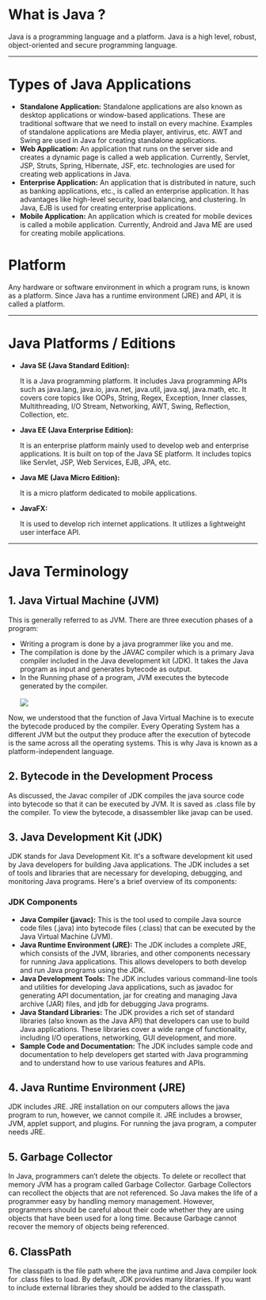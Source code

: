 <!DOCTYPE html>
<html lang="en">

<head>
    <meta charset="UTF-8">
    <meta name="viewport" content="width=device-width, initial-scale=1.0">
</head>

<body>
    <h1>What is Java ?</h1>
    <p>Java is a programming language and a platform. Java is a high level, robust, object-oriented and secure
        programming language.</p>
    <hr>
    <h1>Types of Java Applications</h1>
    <ul>
        <li>
            <strong>Standalone Application:</strong>
            Standalone applications are also known as desktop applications or window-based applications. These are
            traditional software that we need to install on every machine. Examples of standalone applications are Media
            player, antivirus, etc. AWT and Swing are used in Java for creating standalone applications.
        </li>
        <li>
            <strong>Web Application:</strong>
            An application that runs on the server side and creates a dynamic page is called a web application.
            Currently, Servlet, JSP, Struts, Spring, Hibernate, JSF, etc. technologies are used for creating web
            applications in Java.
        </li>
        <li>
            <strong>Enterprise Application:</strong>
            An application that is distributed in nature, such as banking applications, etc., is called an enterprise
            application. It has advantages like high-level security, load balancing, and clustering. In Java, EJB is
            used for creating enterprise applications.
        </li>
        <li>
            <strong>Mobile Application:</strong>
            An application which is created for mobile devices is called a mobile application. Currently, Android and
            Java ME are used for creating mobile applications.
        </li>
    </ul>
    <h1>Platform</h1>
    <p> Any hardware or software environment in which a program runs, is known as a platform. Since Java has a runtime
        environment (JRE) and API, it is called a platform.</p>
    <hr>
    <h1>Java Platforms / Editions</h1>
    <ul>
        <li>
            <strong>Java SE (Java Standard Edition):</strong>
            <p>It is a Java programming platform. It includes Java programming APIs such as java.lang, java.io,
                java.net, java.util, java.sql, java.math, etc. It covers core topics like OOPs, String, Regex,
                Exception, Inner classes, Multithreading, I/O Stream, Networking, AWT, Swing, Reflection, Collection,
                etc.</p>
        </li>
        <li>
            <strong>Java EE (Java Enterprise Edition):</strong>
            <p>It is an enterprise platform mainly used to develop web and enterprise applications. It is built on top
                of the Java SE platform. It includes topics like Servlet, JSP, Web Services, EJB, JPA, etc.</p>
        </li>
        <li>
            <strong>Java ME (Java Micro Edition):</strong>
            <p>It is a micro platform dedicated to mobile applications.</p>
        </li>
        <li>
            <strong>JavaFX:</strong>
            <p>It is used to develop rich internet applications. It utilizes a lightweight user interface API.</p>
        </li>
    </ul>
    <hr>
    <h1>Java Terminology</h1>
    <h2>1. Java Virtual Machine (JVM)</h2>
    <p>This is generally referred to as JVM. There are three execution phases of a program:</p>
    <ul>
        <li>Writing a program is done by a java programmer like you and me.</li>
        <li>The compilation is done by the JAVAC compiler which is a primary Java compiler included in the Java
            development kit (JDK). It takes the Java program as input and generates bytecode as output.</li>
        <li>In the Running phase of a program, JVM executes the bytecode generated by the compiler.</li>
        <br>
        <img
                src="https://media.geeksforgeeks.org/wp-content/uploads/20200823163148/machinecode-300x162.png">
    </ul>
    <p>Now, we understood that the function of Java Virtual Machine is to execute the bytecode produced by the compiler.
        Every Operating System has a different JVM but the output they produce after the execution of bytecode is the
        same across all the operating systems. This is why Java is known as a platform-independent language.</p>
    <h2>2. Bytecode in the Development Process</h2>
    <p>As discussed, the Javac compiler of JDK compiles the java source code into bytecode so that it can be executed by
        JVM. It is saved as .class file by the compiler. To view the bytecode, a disassembler like javap can be used.
    </p>
    <h2>3. Java Development Kit (JDK)</h2>
    <p>JDK stands for Java Development Kit. It's a software development kit used by Java developers for building Java applications. The JDK includes a set of tools and libraries that are necessary for developing, debugging, and monitoring Java programs. Here's a brief overview of its components:</p>
    <h3>JDK Components</h3>
    <ul>
        <li>
            <strong>Java Compiler (javac):</strong> This is the tool used to compile Java source code files (.java) into bytecode files (.class) that can be executed by the Java Virtual Machine (JVM).
        </li>
        <li>
            <strong>Java Runtime Environment (JRE):</strong> The JDK includes a complete JRE, which consists of the JVM, libraries, and other components necessary for running Java applications. This allows developers to both develop and run Java programs using the JDK.
        </li>
        <li>
            <strong>Java Development Tools:</strong> The JDK includes various command-line tools and utilities for developing Java applications, such as javadoc for generating API documentation, jar for creating and managing Java archive (JAR) files, and jdb for debugging Java programs.
        </li>
        <li>
            <strong>Java Standard Libraries:</strong> The JDK provides a rich set of standard libraries (also known as the Java API) that developers can use to build Java applications. These libraries cover a wide range of functionality, including I/O operations, networking, GUI development, and more.
        </li>
        <li>
            <strong>Sample Code and Documentation:</strong> The JDK includes sample code and documentation to help developers get started with Java programming and to understand how to use various features and APIs.
        </li>
    </ul>
    <h2>4. Java Runtime Environment (JRE)</h2>
    <p>JDK includes JRE. JRE installation on our computers allows the java program to run, however, we cannot compile
        it. JRE includes a browser, JVM, applet support, and plugins. For running the java program, a computer needs
        JRE.</p>
    <h2>5. Garbage Collector</h2>
    <p>In Java, programmers can’t delete the objects. To delete or recollect that memory JVM has a program called
        Garbage Collector. Garbage Collectors can recollect the objects that are not referenced. So Java makes the life
        of a programmer easy by handling memory management. However, programmers should be careful about their code
        whether they are using objects that have been used for a long time. Because Garbage cannot recover the memory of
        objects being referenced.</p>
    <h2>6. ClassPath</h2>
    <p>The classpath is the file path where the java runtime and Java compiler look for .class files to load. By
        default, JDK provides many libraries. If you want to include external libraries they should be added to the
        classpath.</p>
</body>

</html>